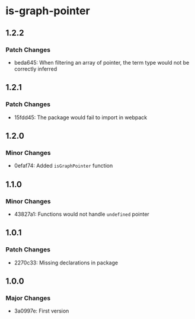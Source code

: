 # is-graph-pointer

## 1.2.2

### Patch Changes

- beda645: When filtering an array of pointer, the term type would not be correctly inferred

## 1.2.1

### Patch Changes

- 15fdd45: The package would fail to import in webpack

## 1.2.0

### Minor Changes

- 0efaf74: Added `isGraphPointer` function

## 1.1.0

### Minor Changes

- 43827a1: Functions would not handle `undefined` pointer

## 1.0.1

### Patch Changes

- 2270c33: Missing declarations in package

## 1.0.0

### Major Changes

- 3a0997e: First version
